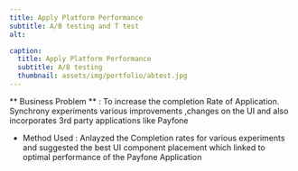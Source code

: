 ```yaml
---
title: Apply Platform Performance 
subtitle: A/B testing and T test
alt: 

caption:
  title: Apply Platform Performance
  subtitle: A/B testing 
  thumbnail: assets/img/portfolio/abtest.jpg
---
```

 ** Business Problem ** :  To increase the completion Rate of Application. Synchrony experiments various improvements ,changes on the UI and also incorporates 3rd party applications like  Payfone

 * Method Used : Anlayzed the Completion rates for various experiments and suggested the best UI component placement which linked to optimal performance of the Payfone Application

